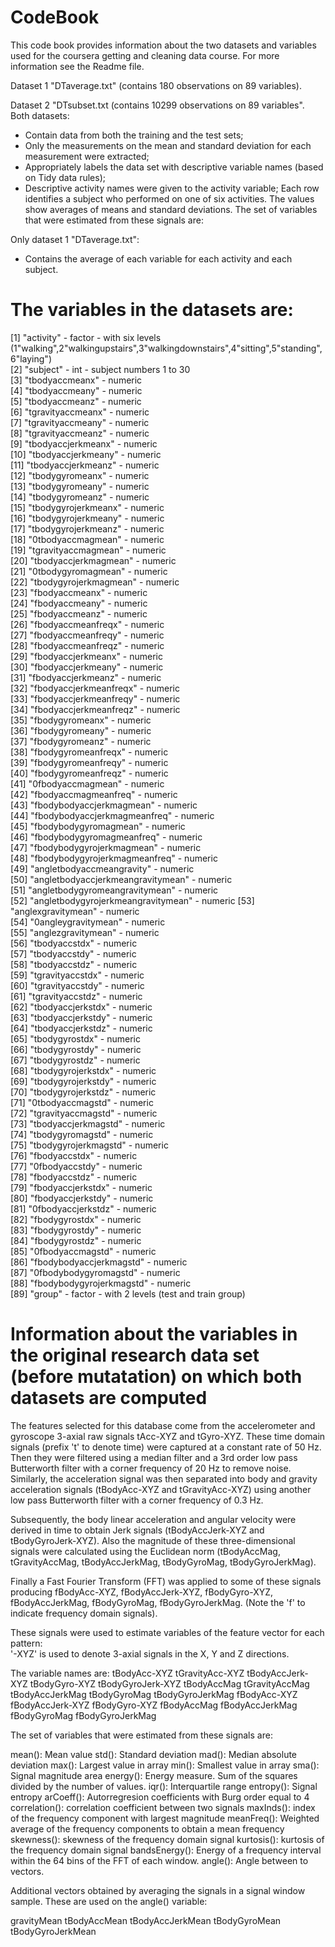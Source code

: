 # CodeBook
This code book provides information about the two datasets and variables used for the coursera getting and cleaning data course. For more information see the Readme file. 

Dataset 1 "DTaverage.txt" (contains 180 observations on 89 variables).

Dataset 2 "DTsubset.txt (contains 10299 observations on 89 variables".
Both datasets:
- Contain data from both the training and the test sets; 
- Only the measurements on the mean and standard deviation for each measurement were extracted;
- Appropriately labels the data set with descriptive variable names (based on Tidy data rules);
- Descriptive activity names were given to the activity variable;
Each row identifies a subject who performed on one of six activities. The values show averages of means and standard deviations.
The set of variables that were estimated from these signals are: 

Only dataset 1 "DTaverage.txt":
- Contains the average of each variable for each activity and each subject.

# The variables in the datasets are:

 [1] "activity" - factor - with six levels (1"walking",2"walkingupstairs",3"walkingdownstairs",4"sitting",5"standing",6"laying")       
 [2] "subject" - int - subject numbers 1 to 30                         
 [3] "tbodyaccmeanx" - numeric                     
 [4] "tbodyaccmeany" - numeric                 
 [5] "tbodyaccmeanz" - numeric                    
 [6] "tgravityaccmeanx" - numeric                
 [7] "tgravityaccmeany" - numeric                 
 [8] "tgravityaccmeanz" - numeric                 
 [9] "tbodyaccjerkmeanx" - numeric                 
 [10] "tbodyaccjerkmeany" - numeric                
[11] "tbodyaccjerkmeanz" - numeric                 
[12] "tbodygyromeanx" - numeric                   
[13] "tbodygyromeany" - numeric                   
[14] "tbodygyromeanz" - numeric                  
[15] "tbodygyrojerkmeanx" - numeric               
[16] "tbodygyrojerkmeany" - numeric                
[17] "tbodygyrojerkmeanz" - numeric                 
[18] "0tbodyaccmagmean" - numeric                   
[19] "tgravityaccmagmean" - numeric                 
[20] "tbodyaccjerkmagmean" - numeric               
[21] "0tbodygyromagmean" - numeric                   
[22] "tbodygyrojerkmagmean" - numeric              
[23] "fbodyaccmeanx" - numeric                      
[24] "fbodyaccmeany" - numeric                     
[25] "fbodyaccmeanz" - numeric                      
[26] "fbodyaccmeanfreqx" - numeric                 
[27] "fbodyaccmeanfreqy" - numeric                 
[28] "fbodyaccmeanfreqz" - numeric                 
[29] "fbodyaccjerkmeanx" - numeric                  
[30] "fbodyaccjerkmeany" - numeric                 
[31] "fbodyaccjerkmeanz" - numeric                  
[32] "fbodyaccjerkmeanfreqx" - numeric             
[33] "fbodyaccjerkmeanfreqy" - numeric              
[34] "fbodyaccjerkmeanfreqz" - numeric             
[35] "fbodygyromeanx" - numeric                     
[36] "fbodygyromeany" - numeric                   
[37] "fbodygyromeanz" - numeric                     
[38] "fbodygyromeanfreqx" - numeric                
[39] "fbodygyromeanfreqy" - numeric                 
[40] "fbodygyromeanfreqz" - numeric                
[41] "0fbodyaccmagmean" - numeric                   
[42] "fbodyaccmagmeanfreq" - numeric               
[43] "fbodybodyaccjerkmagmean" - numeric            
[44] "fbodybodyaccjerkmagmeanfreq" - numeric       
[45] "fbodybodygyromagmean" - numeric               
[46] "fbodybodygyromagmeanfreq" - numeric          
[47] "fbodybodygyrojerkmagmean" - numeric           
[48] "fbodybodygyrojerkmagmeanfreq" - numeric      
[49] "angletbodyaccmeangravity" - numeric          
[50] "angletbodyaccjerkmeangravitymean" - numeric  
[51] "angletbodygyromeangravitymean" - numeric     
[52] "angletbodygyrojerkmeangravitymean" - numeric 
[53] "anglexgravitymean" - numeric                  
[54] "0angleygravitymean" - numeric               
[55] "anglezgravitymean" - numeric                  
[56] "tbodyaccstdx" - numeric                      
[57] "tbodyaccstdy" - numeric                      
[58] "tbodyaccstdz" - numeric                      
[59] "tgravityaccstdx" - numeric                    
[60] "tgravityaccstdy" - numeric                   
[61] "tgravityaccstdz" - numeric                    
[62] "tbodyaccjerkstdx" - numeric                  
[63] "tbodyaccjerkstdy" - numeric                   
[64] "tbodyaccjerkstdz" - numeric                  
[65] "tbodygyrostdx" - numeric                      
[66] "tbodygyrostdy" - numeric                     
[67] "tbodygyrostdz" - numeric                      
[68] "tbodygyrojerkstdx" - numeric                 
[69] "tbodygyrojerkstdy" - numeric                 
[70] "tbodygyrojerkstdz" - numeric                 
[71] "0tbodyaccmagstd" - numeric                    
[72] "tgravityaccmagstd" - numeric                 
[73] "tbodyaccjerkmagstd" - numeric                 
[74] "tbodygyromagstd" - numeric                   
[75] "tbodygyrojerkmagstd" - numeric                
[76] "fbodyaccstdx" - numeric                      
[77] "0fbodyaccstdy" - numeric                      
[78] "fbodyaccstdz" - numeric                      
[79] "fbodyaccjerkstdx" - numeric                   
[80] "fbodyaccjerkstdy" - numeric                  
[81] "0fbodyaccjerkstdz" - numeric                  
[82] "fbodygyrostdx" - numeric                     
[83] "fbodygyrostdy" - numeric                     
[84] "fbodygyrostdz" - numeric                     
[85] "0fbodyaccmagstd" - numeric                    
[86] "fbodybodyaccjerkmagstd" - numeric           
[87] "0fbodybodygyromagstd" - numeric               
[88] "fbodybodygyrojerkmagstd" - numeric           
[89] "group" - factor - with 2 levels (test and train group)   

# Information about the variables in the original research data set (before mutatation) on which both datasets are computed
The features selected for this database come from the accelerometer and gyroscope 3-axial raw signals tAcc-XYZ and tGyro-XYZ. These time domain signals (prefix 't' to denote time) were captured at a constant rate of 50 Hz. Then they were filtered using a median filter and a 3rd order low pass Butterworth filter with a corner frequency of 20 Hz to remove noise. Similarly, the acceleration signal was then separated into body and gravity acceleration signals (tBodyAcc-XYZ and tGravityAcc-XYZ) using another low pass Butterworth filter with a corner frequency of 0.3 Hz. 

Subsequently, the body linear acceleration and angular velocity were derived in time to obtain Jerk signals (tBodyAccJerk-XYZ and tBodyGyroJerk-XYZ). Also the magnitude of these three-dimensional signals were calculated using the Euclidean norm (tBodyAccMag, tGravityAccMag, tBodyAccJerkMag, tBodyGyroMag, tBodyGyroJerkMag). 

Finally a Fast Fourier Transform (FFT) was applied to some of these signals producing fBodyAcc-XYZ, fBodyAccJerk-XYZ, fBodyGyro-XYZ, fBodyAccJerkMag, fBodyGyroMag, fBodyGyroJerkMag. (Note the 'f' to indicate frequency domain signals). 

These signals were used to estimate variables of the feature vector for each pattern:  
'-XYZ' is used to denote 3-axial signals in the X, Y and Z directions.

The variable names are:
tBodyAcc-XYZ
tGravityAcc-XYZ
tBodyAccJerk-XYZ
tBodyGyro-XYZ
tBodyGyroJerk-XYZ
tBodyAccMag
tGravityAccMag
tBodyAccJerkMag
tBodyGyroMag
tBodyGyroJerkMag
fBodyAcc-XYZ
fBodyAccJerk-XYZ
fBodyGyro-XYZ
fBodyAccMag
fBodyAccJerkMag
fBodyGyroMag
fBodyGyroJerkMag

The set of variables that were estimated from these signals are: 

mean(): Mean value
std(): Standard deviation
mad(): Median absolute deviation 
max(): Largest value in array
min(): Smallest value in array
sma(): Signal magnitude area
energy(): Energy measure. Sum of the squares divided by the number of values. 
iqr(): Interquartile range 
entropy(): Signal entropy
arCoeff(): Autorregresion coefficients with Burg order equal to 4
correlation(): correlation coefficient between two signals
maxInds(): index of the frequency component with largest magnitude
meanFreq(): Weighted average of the frequency components to obtain a mean frequency
skewness(): skewness of the frequency domain signal 
kurtosis(): kurtosis of the frequency domain signal 
bandsEnergy(): Energy of a frequency interval within the 64 bins of the FFT of each window.
angle(): Angle between to vectors.

Additional vectors obtained by averaging the signals in a signal window sample. These are used on the angle() variable:

gravityMean
tBodyAccMean
tBodyAccJerkMean
tBodyGyroMean
tBodyGyroJerkMean

